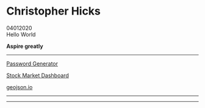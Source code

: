 <link rel="stylesheet" type="text/css" href="index.css">

# Christopher Hicks
04012020  
Hello World  

**Aspire greatly**

---
[Password Generator](/pass_generator.html)  

[Stock Market Dashboard](/data-vis/data-vis.html)  

[geojson.io](/geojson.io/index.html)  

---
<div id="contact"></div>

---
<script type="text/javascript" src="index.js"></script>
